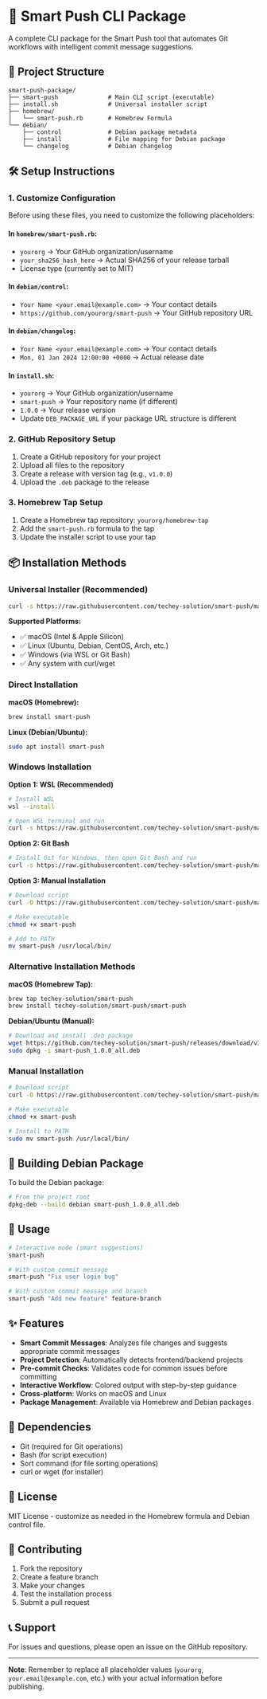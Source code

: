 # 🚀 Smart Push CLI Package

A complete CLI package for the Smart Push tool that automates Git workflows with intelligent commit message suggestions.

## 📁 Project Structure

```
smart-push-package/
├── smart-push              # Main CLI script (executable)
├── install.sh              # Universal installer script
├── homebrew/
│   └── smart-push.rb       # Homebrew Formula
└── debian/
    ├── control             # Debian package metadata
    ├── install             # File mapping for Debian package
    └── changelog           # Debian changelog
```

## 🛠️ Setup Instructions

### 1. Customize Configuration

Before using these files, you need to customize the following placeholders:

#### In `homebrew/smart-push.rb`:
- `yourorg` → Your GitHub organization/username
- `your_sha256_hash_here` → Actual SHA256 of your release tarball
- License type (currently set to MIT)

#### In `debian/control`:
- `Your Name <your.email@example.com>` → Your contact details
- `https://github.com/yourorg/smart-push` → Your GitHub repository URL

#### In `debian/changelog`:
- `Your Name <your.email@example.com>` → Your contact details
- `Mon, 01 Jan 2024 12:00:00 +0000` → Actual release date

#### In `install.sh`:
- `yourorg` → Your GitHub organization/username
- `smart-push` → Your repository name (if different)
- `1.0.0` → Your release version
- Update `DEB_PACKAGE_URL` if your package URL structure is different

### 2. GitHub Repository Setup

1. Create a GitHub repository for your project
2. Upload all files to the repository
3. Create a release with version tag (e.g., `v1.0.0`)
4. Upload the `.deb` package to the release

### 3. Homebrew Tap Setup

1. Create a Homebrew tap repository: `yourorg/homebrew-tap`
2. Add the `smart-push.rb` formula to the tap
3. Update the installer script to use your tap

## 📦 Installation Methods

### Universal Installer (Recommended)
```bash
curl -s https://raw.githubusercontent.com/techey-solution/smart-push/main/install.sh | bash
```

**Supported Platforms:**
- ✅ macOS (Intel & Apple Silicon)
- ✅ Linux (Ubuntu, Debian, CentOS, Arch, etc.)
- ✅ Windows (via WSL or Git Bash)
- ✅ Any system with curl/wget

### Direct Installation

**macOS (Homebrew):**
```bash
brew install smart-push
```

**Linux (Debian/Ubuntu):**
```bash
sudo apt install smart-push
```

### Windows Installation

**Option 1: WSL (Recommended)**
```bash
# Install WSL
wsl --install

# Open WSL terminal and run
curl -s https://raw.githubusercontent.com/techey-solution/smart-push/main/install.sh | bash
```

**Option 2: Git Bash**
```bash
# Install Git for Windows, then open Git Bash and run
curl -s https://raw.githubusercontent.com/techey-solution/smart-push/main/install.sh | bash
```

**Option 3: Manual Installation**
```bash
# Download script
curl -O https://raw.githubusercontent.com/techey-solution/smart-push/main/smart-push

# Make executable
chmod +x smart-push

# Add to PATH
mv smart-push /usr/local/bin/
```

### Alternative Installation Methods

**macOS (Homebrew Tap):**
```bash
brew tap techey-solution/smart-push
brew install techey-solution/smart-push/smart-push
```

**Debian/Ubuntu (Manual):**
```bash
# Download and install .deb package
wget https://github.com/techey-solution/smart-push/releases/download/v1.0.0/smart-push_1.0.0_all.deb
sudo dpkg -i smart-push_1.0.0_all.deb
```

### Manual Installation
```bash
# Download script
curl -O https://raw.githubusercontent.com/techey-solution/smart-push/main/smart-push

# Make executable
chmod +x smart-push

# Install to PATH
sudo mv smart-push /usr/local/bin/
```

## 🔨 Building Debian Package

To build the Debian package:

```bash
# From the project root
dpkg-deb --build debian smart-push_1.0.0_all.deb
```

## 🚀 Usage

```bash
# Interactive mode (smart suggestions)
smart-push

# With custom commit message
smart-push "Fix user login bug"

# With custom commit message and branch
smart-push "Add new feature" feature-branch
```

## ✨ Features

- **Smart Commit Messages**: Analyzes file changes and suggests appropriate commit messages
- **Project Detection**: Automatically detects frontend/backend projects
- **Pre-commit Checks**: Validates code for common issues before committing
- **Interactive Workflow**: Colored output with step-by-step guidance
- **Cross-platform**: Works on macOS and Linux
- **Package Management**: Available via Homebrew and Debian packages

## 🔧 Dependencies

- Git (required for Git operations)
- Bash (for script execution)
- Sort command (for file sorting operations)
- curl or wget (for installer)

## 📝 License

MIT License - customize as needed in the Homebrew formula and Debian control file.

## 🤝 Contributing

1. Fork the repository
2. Create a feature branch
3. Make your changes
4. Test the installation process
5. Submit a pull request

## 📞 Support

For issues and questions, please open an issue on the GitHub repository.

---

**Note**: Remember to replace all placeholder values (`yourorg`, `your.email@example.com`, etc.) with your actual information before publishing.
